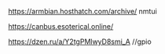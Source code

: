 https://armbian.hosthatch.com/archive/
nmtui

https://canbus.esoterical.online/

https://dzen.ru/a/Y2tgPMlwyD8smi_A //gpio
